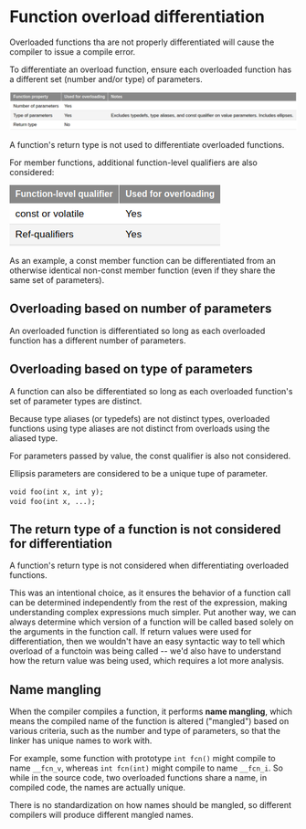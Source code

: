 # Function overload differentiation

Overloaded functions tha are not properly differentiated will cause the compiler to issue a compile error.

To differentiate an overload function, ensure each overloaded function has a different set (number and/or type) of parameters.

![Overload differentiation](https://raw.githubusercontent.com/anushikhov/cpp/master/learncpp_com/9_Type_Conversion_and_Function_Overloading/img/overload_differentiation.png)  

A function's return type is not used to differentiate overloaded functions.

For member functions, additional function-level qualifiers are also considered:

![Member function overload](https://raw.githubusercontent.com/anushikhov/cpp/master/learncpp_com/9_Type_Conversion_and_Function_Overloading/img/member_function_overload.png)  

As an example, a const member function can be differentiated from an otherwise identical non-const member function (even if they share the same set of parameters).


## Overloading based on number of parameters

An overloaded function is differentiated so long as each overloaded function has a different number of parameters.


## Overloading based on type of parameters

A function can also be differentiated so long as each overloaded function's set of parameter types are distinct.

Because type aliases (or typedefs) are not distinct types, overloaded functions using type aliases are not distinct from overloads using the aliased type.

For parameters passed by value, the const qualifier is also not considered.

Ellipsis parameters are considered to be a unique tupe of parameter.

` void foo(int x, int y); `  
` void foo(int x, ...); `  


## The return type of a function is not considered for differentiation

A function's return type is not considered when differentiating overloaded functions.

This was an intentional choice, as it ensures the behavior of a function call can be determined independently from the rest of the expression, making understanding complex expressions much simpler. Put another way, we can always determine which version of a function will be called based solely on the arguments in the function call. If return values were used for differentiation, then we wouldn't have an easy syntactic way to tell which overload of a functoin was being called -- we'd also have to understand how the return value was being used, which requires a lot more analysis.


## Name mangling

When the compiler compiles a function, it performs **name mangling**, which means the compiled name of the function is altered ("mangled") based on various criteria, such as the number and type of parameters, so that the linker has unique names to work with.

For example, some function with prototype `int fcn()` might compile to name `__fcn_v`, whereas `int fcn(int)` might compile to name `__fcn_i`. So while in the source code, two overloaded functions share a name, in compiled code, the names are actually unique.

There is no standardization on how names should be mangled, so different compilers will produce different mangled names.
